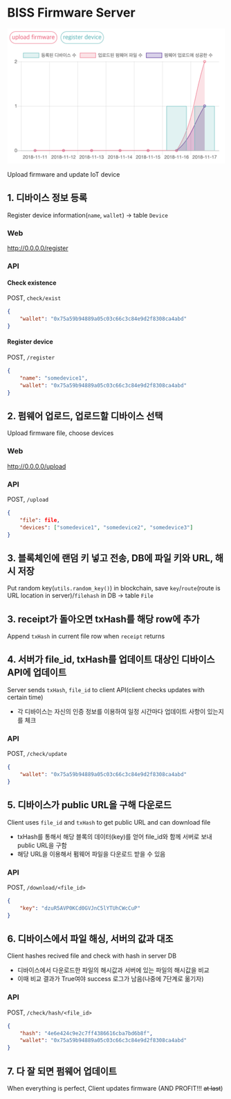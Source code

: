 # BISS Firmware Server
![index screenshot](./assets/index.png)

Upload firmware and update IoT device

## 1. 디바이스 정보 등록
Register device information(`name`, `wallet`) -> table `Device`

### Web
http://0.0.0.0/register

### API

#### Check existence
POST, `check/exist`

```json
{
    "wallet": "0x75a59b94889a05c03c66c3c84e9d2f8308ca4abd"
}
```

#### Register device
POST, `/register`

```json
{
    "name": "somedevice1", 
    "wallet": "0x75a59b94889a05c03c66c3c84e9d2f8308ca4abd"
}
```

## 2. 펌웨어 업로드, 업로드할 디바이스 선택
Upload firmware file, choose devices 

### Web
http://0.0.0.0/upload

### API
POST, `/upload`

```json
{
    "file": file,
    "devices": ["somedevice1", "somedevice2", "somedevice3"]
}
```

## 3. 블록체인에 랜덤 키 넣고 전송, DB에 파일 키와 URL, 해시 저장
Put random key(`utils.random_key()`) in blockchain, save `key`/`route`(route is URL location in server)/`filehash` in DB -> table `File`

## 3. receipt가 돌아오면 txHash를 해당 row에 추가
Append `txHash` in current file row when `receipt` returns

## 4. 서버가 file_id, txHash를 업데이트 대상인 디바이스 API에 업데이트
Server sends `txHash`, `file_id` to client API(client checks updates with certain time)

- 각 디바이스는 자신의 인증 정보를 이용하여 일정 시간마다 업데이트 사항이 있는지를 체크

### API
POST, `/check/update`

```json
{
    "wallet": "0x75a59b94889a05c03c66c3c84e9d2f8308ca4abd"
}
```

## 5. 디바이스가 public URL을 구해 다운로드
Client uses `file_id` and `txHash` to get public URL and can download file

- txHash를 통해서 해당 블록의 데이터(key)를 얻어 file_id와 함께 서버로 보내 public URL을 구함
- 해당 URL을 이용해서 펌웨어 파일을 다운로드 받을 수 있음

### API
POST, `/download/<file_id>`

```json
{
    "key": "dzuR5AVP0KCd0GVJnC5lYTUhCWcCuP"
}
```

## 6. 디바이스에서 파일 해싱, 서버의 값과 대조
Client hashes recived file and check with hash in server DB

- 디바이스에서 다운로드한 파일의 해시값과 서버에 있는 파일의 해시값을 비교
- 이때 비교 결과가 True여야 success 로그가 남음(나중에 7단계로 옮기자)

### API
POST, `/check/hash/<file_id>`

```json
{
    "hash": "4e6e424c9e2c7ff4386616cba7bd6b8f",
    "wallet": "0x75a59b94889a05c03c66c3c84e9d2f8308ca4abd"
}
```

## 7. 다 잘 되면 펌웨어 업데이트
When everything is perfect, Client updates firmware (AND PROFIT!!! ~~at last~~)

